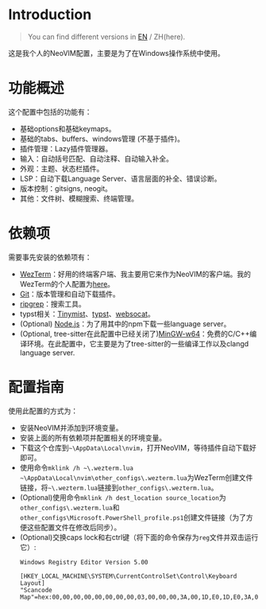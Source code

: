 # Introduction

> You can find different versions in [EN](./README.md) / ZH(here).

这是我个人的NeoVIM配置，主要是为了在Windows操作系统中使用。

# 功能概述

这个配置中包括的功能有：
- 基础options和基础keymaps。
- 基础的tabs、buffers、windows管理 (不基于插件)。
- 插件管理：Lazy插件管理器。
- 输入：自动括号匹配、自动注释、自动输入补全。
- 外观：主题、状态栏插件。
- LSP：自动下载Language Server、语言层面的补全、错误诊断。
- 版本控制：gitsigns, neogit。
- 其他：文件树、模糊搜索、终端管理。

# 依赖项

需要事先安装的依赖项有：
- [WezTerm](https://github.com/wez/wezterm)：好用的终端客户端、我主要用它来作为NeoVIM的客户端。我的WezTerm的个人配置为[here](./other_configs/.wezterm.lua)。
- [Git](https://git-scm.com/downloads)：版本管理和自动下载插件。
- [ripgrep](https://github.com/BurntSushi/ripgrep)：搜索工具。
- typst相关：[Tinymist](https://github.com/Myriad-Dreamin/tinymist)、[typst](https://github.com/typst/typst)、[websocat](https://github.com/vi/websocat)。
- (Optional) [Node.js](https://nodejs.org/en)：为了用其中的npm下载一些language server。
- (Optional, tree-sitter在此配置中已经关闭了)[MinGW-w64](https://winlibs.com/)：免费的C/C++编译环境。在此配置中，它主要是为了tree-sitter的一些编译工作以及clangd language server.

# 配置指南

使用此配置的方式为：
- 安装NeoVIM并添加到环境变量。
- 安装上面的所有依赖项并配置相关的环境变量。
- 下载这个仓库到`~\AppData\Local\nvim`，打开NeoVIM，等待插件自动下载好即可。
- 使用命令`mklink /h ~\.wezterm.lua ~\AppData\Local\nvim\other_configs\.wezterm.lua`为WezTerm创建文件链接，将`~\.wezterm.lua`链接到`other_configs\.wezterm.lua`。
- (Optional)使用命令`mklink /h dest_location source_location`为`other_configs\.wezterm.lua`和`other_configs\Microsoft.PowerShell_profile.ps1`创建文件链接（为了方便这些配置文件在修改后同步）。
- (Optional)交换caps lock和右ctrl键（将下面的命令保存为`reg`文件并双击运行它）:
    ~~~reg
    Windows Registry Editor Version 5.00

    [HKEY_LOCAL_MACHINE\SYSTEM\CurrentControlSet\Control\Keyboard Layout]
    "Scancode Map"=hex:00,00,00,00,00,00,00,00,03,00,00,00,3A,00,1D,E0,1D,E0,3A,00,00,00,00,00
    ~~~
